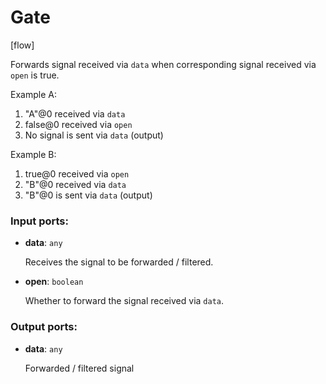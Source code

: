 # Gate

[flow]

Forwards signal received via `data` when corresponding signal received via `open` is true.

Example A:
1. "A"@0 received via `data`
2. false@0 received via `open`
3. No signal is sent via `data` (output)

Example B:
1. true@0 received via `open`
2. "B"@0  received via `data`
3. "B"@0 is sent via `data` (output)

### Input ports:

* __data__: `any`

    Receives the signal to be forwarded / filtered.


* __open__: `boolean`

    Whether to forward the signal received via `data`.

### Output ports:

* __data__: `any`

    Forwarded / filtered signal

